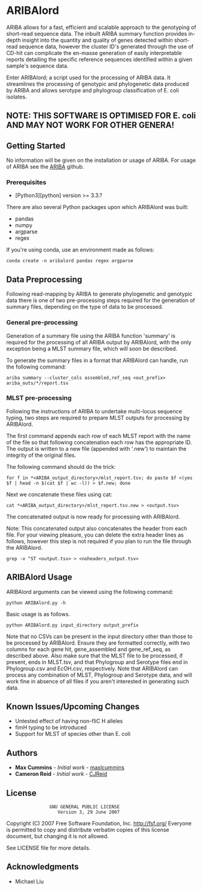 # ARIBAlord
ARIBA allows for a fast, efficient and scalable approach to the genotyping of short-read sequence data. The inbuilt ARIBA summary function provides in-depth insight into the quantity and quality of genes detected within short-read sequence data, however the cluster ID's generated through the use of CD-hit can complicate the en-masse generation of easily interpretable reports detailing the specific reference sequences identified within a given sample's sequence data.

Enter ARIBAlord; a script used for the processing of ARIBA data. It streamlines the processing of genotypic and phylogenetic data produced by ARIBA and allows serotype and phylogroup classification of E. coli isolates.

## NOTE: THIS SOFTWARE IS OPTIMISED FOR E. coli AND MAY NOT WORK FOR OTHER GENERA!

## Getting Started

No information will be given on the installation or usage of ARIBA.
For usage of ARIBA see the [ARIBA](https://github.com/sanger-pathogens/ariba) github.

### Prerequisites

  * [Python3][python] version >= 3.3.?

There are also several Python packages upon which ARIBAlord was built:
  * pandas
  * numpy
  * argparse
  * regex
  
 If you're using conda, use an environment made as follows:
 
 ```
 conda create -n aribalord pandas regex argparse
 ```
  
## Data Preprocessing

Following read-mapping by ARIBA to generate phylogenetic and genotypic data there is one of two pre-processing steps required for the generation of summary files, depending on the type of data to be processed.

### General pre-processing
Generation of a summary file using the ARIBA function 'summary' is required for the processing of all ARIBA output by ARIBAlord, with the only exception being a MLST summary file, which will soon be described.

To generate the summary files in a format that ARIBAlord can handle, run the following command:

```
ariba summary --cluster_cols assembled,ref_seq <out_prefix> ariba_outs/*/report.tsv
```

### MLST pre-processing
Following the instructions of ARIBA to undertake multi-locus sequence typing, two steps are required to prepare MLST outputs for processing by ARIBAlord.

The first command appends each row of each MLST report with the name of the file so that following concatenation each row has the appropriate ID. The output is written to a new file (appended with '.new') to maintain the integrity of the original files.

The following command should do the trick:
```
for f in *<ARIBA_output_directory>/mlst_report.tsv; do paste $f <(yes $f | head -n $(cat $f | wc -l)) > $f.new; done
```
Next we concatenate these files using cat:
```
cat *<ARIBA_output_directory>/mlst_report.tsv.new > <output.tsv>
```

The concatenated output is now ready for processing with ARIBAlord.

Note: This concatenated output also concatenates the header from each file. For your viewing pleasure, you can delete the extra header lines as follows, however this step is not required if you plan to run the file through the ARIBAlord.

```
grep -v ^ST <output.tsv> > <noheaders_output.tsv>
```

## ARIBAlord Usage
ARIBAlord arguments can be viewed using the following command:

```
python ARIBAlord.py -h
```

Basic usage is as follows.
```
python ARIBAlord.py input_directory output_prefix
```
Note that no CSVs can be present in the input directory other than those to be processed by ARIBAlord. Ensure they are formatted correctly, with two columns for each gene hit, gene_assembled and gene_ref_seq, as described above. Also make sure that the MLST file to be processed, if present, ends in MLST.tsv, and that Phylogroup and Serotype files end in Phylogroup.csv and EcOH.csv, respectively. Note that ARIBAlord can process any combination of MLST, Phylogroup and Serotype data, and will work fine in absence of all files if you aren't interested in generating such data.

## Known Issues/Upcoming Changes
* Untested effect of having non-fliC H alleles
* fimH typing to be introduced
* Support for MLST of species other than E. coli


## Authors

* **Max Cummins** - *Initial work* - [maxlcummins](https://github.com/maxlcummins)
* **Cameron Reid** - *Initial work* - [CJReid](https://github.com/CJReid)

## License
                    GNU GENERAL PUBLIC LICENSE
                       Version 3, 29 June 2007

 Copyright (C) 2007 Free Software Foundation, Inc. <http://fsf.org/>
 Everyone is permitted to copy and distribute verbatim copies
 of this license document, but changing it is not allowed.

See LICENSE file for more details.

## Acknowledgments
* Michael Liu
